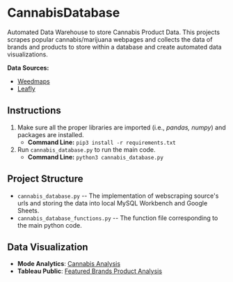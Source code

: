 # CannabisDatabase
Automated Data Warehouse to store Cannabis Product Data. This projects scrapes popular cannabis/marijuana webpages and collects the data of brands and products to store within a database and create automated data visualizations.

**Data Sources:**
- [Weedmaps](https://weedmaps.com/)
- [Leafly](https://www.leafly.com/)

## Instructions
1. Make sure all the proper libraries are imported (i.e., _pandas, numpy_) and packages are installed.
   - **Command Line:** `pip3 install -r requirements.txt`
2. Run `cannabis_database.py` to run the main code.
   - **Command Line:** `python3 cannabis_database.py`

## Project Structure 

- `cannabis_database.py` -- The implementation of webscraping source's urls and storing the data into local MySQL Workbench and Google Sheets.
- `cannabis_database_functions.py` -- The function file corresponding to the main python code.

## Data Visualization
- **Mode Analytics**: [Cannabis Analysis](https://app.mode.com/brandon_mysql/reports/685d72506109)
- **Tableau Public**: [Featured Brands Product Analysis](https://public.tableau.com/views/FeaturedBrandsProductAnalysis/NumberofProductsbyCategory?:language=en-US&:display_count=n&:origin=viz_share_link)

